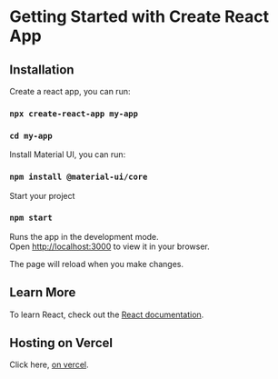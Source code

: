 # Getting Started with Create React App

## Installation

Create a react app, you can run:

### `npx create-react-app my-app`
### `cd my-app`

Install Material UI, you can run:
### `npm install @material-ui/core`

Start your project

### `npm start`

Runs the app in the development mode.\
Open [http://localhost:3000](http://localhost:3000) to view it in your browser.

The page will reload when you make changes.

## Learn More

To learn React, check out the [React documentation](https://reactjs.org/).


## Hosting on Vercel

Click here, [on vercel](https://global-groupware-solution-ltd-project.vercel.app/).
